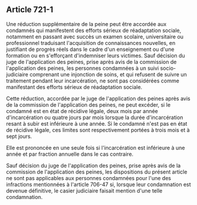 Article 721-1
----
Une réduction supplémentaire de la peine peut être accordée aux condamnés qui
manifestent des efforts sérieux de réadaptation sociale, notamment en passant
avec succès un examen scolaire, universitaire ou professionnel traduisant
l'acquisition de connaissances nouvelles, en justifiant de progrès réels dans le
cadre d'un enseignement ou d'une formation ou en s'efforçant d'indemniser leurs
victimes. Sauf décision du juge de l'application des peines, prise après avis de
la commission de l'application des peines, les personnes condamnées à un suivi
socio-judiciaire comprenant une injonction de soins, et qui refusent de suivre
un traitement pendant leur incarcération, ne sont pas considérées comme
manifestant des efforts sérieux de réadaptation sociale.

Cette réduction, accordée par le juge de l'application des peines après avis de
la commission de l'application des peines, ne peut excéder, si le condamné est
en état de récidive légale, deux mois par année d'incarcération ou quatre jours
par mois lorsque la durée d'incarcération resant à subir est inférieure à une
année. Si le condamné n'est pas en état de récidive légale, ces limites sont
respectivement portées à trois mois et à sept jours.

Elle est prononcée en une seule fois si l'incarcération est inférieure à une
année et par fraction annuelle dans le cas contraire.

Sauf décision du juge de l'application des peines, prise après avis de la
commission de l'application des peines, les dispositions du présent article ne
sont pas applicables aux personnes condamnées pour l'une des infractions
mentionnées à l'article 706-47 si, lorsque leur condamnation est devenue
définitive, le casier judiciaire faisait mention d'une telle condamnation.
